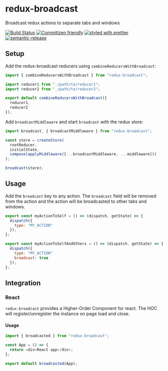 # redux-broadcast

Broadcast redux actions to separate tabs and windows

[![Build Status](https://travis-ci.org/zachary-sierakowski/redux-broadcast.svg?branch=master)](https://travis-ci.org/zachary-sierakowski/redux-broadcast) [![Commitizen friendly](https://img.shields.io/badge/commitizen-friendly-brightgreen.svg)](http://commitizen.github.io/cz-cli/) [![styled with prettier](https://img.shields.io/badge/styled_with-prettier-ff69b4.svg)](https://github.com/prettier/prettier) [![semantic-release](https://img.shields.io/badge/%F0%9F%93%A6%F0%9F%9A%80-semantic--release-e10079.svg)](https://github.com/semantic-release/semantic-release)

## Setup

Add the redux-broadcast reducers using `combineReducersWithBroadcast`:

```javascript
import { combineReducersWithBroadcast } from "redux-broadcast";

import reducer1 from "./path/to/reducer1";
import reducer2 from "./path/to/reducer2";

export default combineReducersWithBroadcast({
  reducer1,
  reducer2
});
```

Add `broadcastMiddleware` and start `broadcast` with the redux store:

```javascript
import broadcast, { broadcastMiddleware } from "redux-broadcast";

const store = createStore(
  rootReducer,
  initialState,
  compose(applyMiddleware([...broadcastMiddleware, ...middleware]))
);

broadcast(store);
```

## Usage

Add the `broadcast` key to any action. The `broadcast` field will be removed from the action and the action will be broadcasted to other tabs and windows.

```javascript
export const myActionToSelf = () => (dispatch, getState) => {
  dispatch({
    type: "MY_ACTION"
  });
};

export const myActionToSelfAndOthers = () => (dispatch, getState) => {
  dispatch({
    type: "MY_ACTION"
    broadcast: true
  });
};
```

## Integration

### React

`redux-broadcast` provides a Higher-Order Component for react. The HOC will register/unregister the instance on page load and close.

#### Usage

```javascript
import { broadcasted } from "redux-broadcast";

const App = () => {
  return <div>React app</div>;
};

export default broadcasted(App);
```
